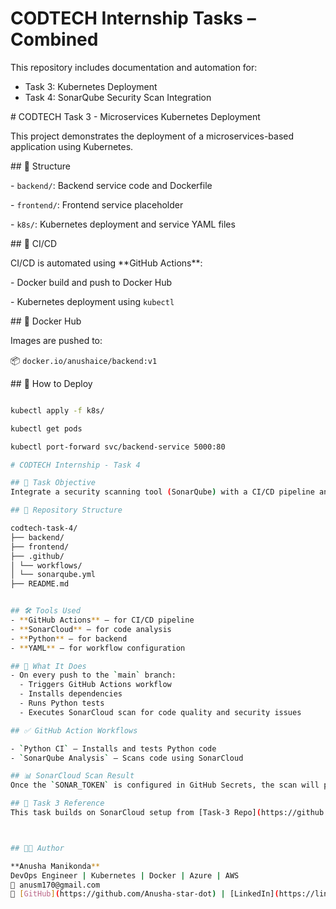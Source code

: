 # CODTECH Internship Tasks – Combined
This repository includes documentation and automation for:
- Task 3: Kubernetes Deployment
- Task 4: SonarQube Security Scan Integration



\# CODTECH Task 3 - Microservices Kubernetes Deployment



This project demonstrates the deployment of a microservices-based application using Kubernetes.



\## 🔧 Structure



\- `backend/`: Backend service code and Dockerfile

\- `frontend/`: Frontend service placeholder

\- `k8s/`: Kubernetes deployment and service YAML files



\## 🚀 CI/CD



CI/CD is automated using \*\*GitHub Actions\*\*:

\- Docker build and push to Docker Hub

\- Kubernetes deployment using `kubectl`



\## 🐳 Docker Hub



Images are pushed to:  

📦 `docker.io/anushaice/backend:v1`



\## 🧪 How to Deploy



```bash

kubectl apply -f k8s/

kubectl get pods

kubectl port-forward svc/backend-service 5000:80

# CODTECH Internship - Task 4

## 🔐 Task Objective
Integrate a security scanning tool (SonarQube) with a CI/CD pipeline and generate a report for identified vulnerabilities.

## 📂 Repository Structure

codtech-task-4/
├── backend/
├── frontend/
├── .github/
│ └── workflows/
│ └── sonarqube.yml
├── README.md


## 🛠 Tools Used
- **GitHub Actions** – for CI/CD pipeline
- **SonarCloud** – for code analysis
- **Python** – for backend
- **YAML** – for workflow configuration

## 🚀 What It Does
- On every push to the `main` branch:
  - Triggers GitHub Actions workflow
  - Installs dependencies
  - Runs Python tests
  - Executes SonarCloud scan for code quality and security issues

## ✅ GitHub Action Workflows

- `Python CI` – Installs and tests Python code
- `SonarQube Analysis` – Scans code using SonarCloud

## 📊 SonarCloud Scan Result
Once the `SONAR_TOKEN` is configured in GitHub Secrets, the scan will produce a detailed report accessible on your SonarCloud dashboard.

## 🔗 Task 3 Reference
This task builds on SonarCloud setup from [Task-3 Repo](https://github.com/Anusha-star-dot/codtech-task-3)



## 👩‍💻 Author

**Anusha Manikonda**  
DevOps Engineer | Kubernetes | Docker | Azure | AWS  
📧 anusm170@gmail.com  
🔗 [GitHub](https://github.com/Anusha-star-dot) | [LinkedIn](https://linkedin.com/in/anusha-manikonda-33331993)



